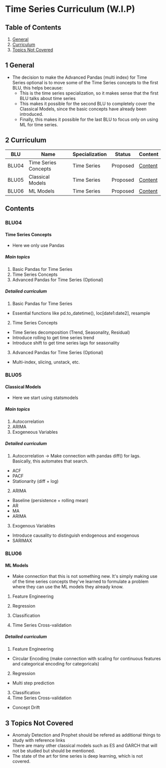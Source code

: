# Time Series Curriculum (W.I.P)



## Table of Contents

1. [General](#1-general)
2. [Curriculum](#2-curriculum)
3. [Topics Not Covered](#3-topics-not-covered)


## 1 General
- The decision to make the Advanced Pandas (multi index) for Time Series optional is to move some of the Time Series concepts to the first BLU, this helps because:
  - This is the time series specialization, so it makes sense that the first BLU talks about time series
  - This makes it possible for the second BLU to completely cover the Classical Models, since the basic concepts have already been introduced.
  - Finally, this makes it possible for the last BLU to focus only on using ML for time series.

## 2 Curriculum

| BLU   | Name | Specialization | Status   | Content           |
|-------|------|----------------|----------|-------------------|
| BLU04 | Time Series Concepts | Time Series | Proposed | [Content](#blu04) |
| BLU05 | Classical Models  | Time Series | Proposed | [Content](#blu05) |
| BLU06 | ML Models | Time Series | Proposed | [Content](#blu06) |

## Contents

### BLU04

#### Time Series Concepts 
  - Here we only use Pandas

##### Main topics

1. Basic Pandas for Time Series
2. Time Series Concepts
3. Advanced Pandas for Time Series (Optional)  

##### Detailed curriculum
1. Basic Pandas for Time Series
  - Essential functions like pd.to_datetime(), loc[date1:date2], resample
2. Time Series Concepts
  - Time Series decomposition (Trend, Seasonality, Residual)
  - Introduce rolling to get time series trend
  - Introduce shift to get time series lags for seasonality
3. Advanced Pandas for Time Series (Optional)
  - Multi-index, slicing, unstack, etc.


### BLU05
#### Classical Models
  - Here we start using statsmodels

##### Main topics
1. Autocorrelation 
2. ARIMA
3. Exogeneous Variables

##### Detailed curriculum
1. Autocorrelation -> Make connection with pandas diff() for lags. Basically, this automates that search.
  - ACF
  - PACF
  - Stationarity (diff + log)
2. ARIMA
  - Baseline (persistence + rolling mean)
  - AR
  - MA
  - ARIMA
3. Exogenous Variables
  - Introduce causality to distinguish endogenous and exogenous
  - SARIMAX


### BLU06

#### ML Models
  - Make connection that this is not something new. It's simply making use of the time series concepts they've learned to formulate a problem where they can use the ML models they already know.

1. Feature Engineering

2. Regression

3. Classification

3. Time Series Cross-validation

##### Detailed curriculum
1. Feature Engineering
  - Circular Encoding (make connection with scaling for continuous features and categorical encoding for categoricals)
2. Regression 
  - Multi step prediction
3. Classification
4. Time Series Cross-validation
  - Concept Drift

## 3 Topics Not Covered

- Anomaly Detection and Prophet should be refered as additional things to study with reference links
- There are many other classical models such as ES and GARCH that will not be studied but should be mentioned.
- The state of the art for time series is deep learning, which is not covered. 
